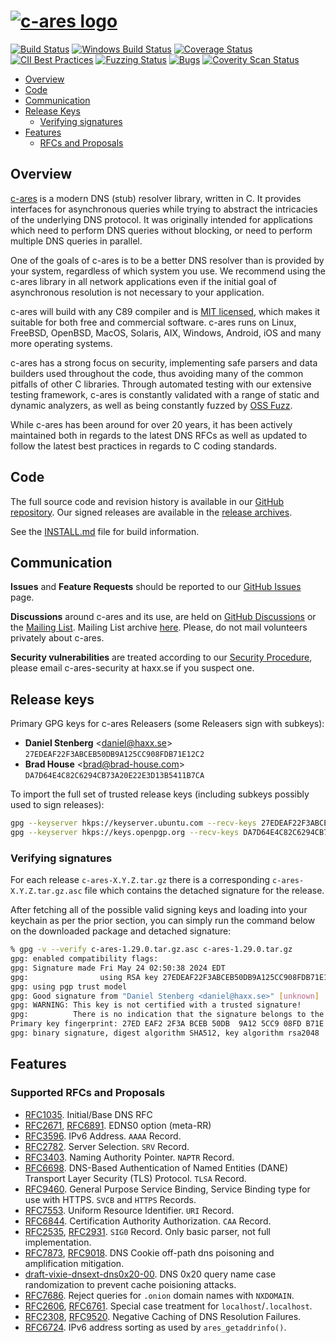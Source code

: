 # [![c-ares logo](https://c-ares.org/art/c-ares-logo.svg)](https://c-ares.org/)

[![Build Status](https://api.cirrus-ci.com/github/c-ares/c-ares.svg?branch=main)](https://cirrus-ci.com/github/c-ares/c-ares)
[![Windows Build Status](https://ci.appveyor.com/api/projects/status/aevgc5914tm72pvs/branch/main?svg=true)](https://ci.appveyor.com/project/c-ares/c-ares/branch/main)
[![Coverage Status](https://coveralls.io/repos/github/c-ares/c-ares/badge.svg?branch=main)](https://coveralls.io/github/c-ares/c-ares?branch=main)
[![CII Best Practices](https://bestpractices.coreinfrastructure.org/projects/291/badge)](https://bestpractices.coreinfrastructure.org/projects/291)
[![Fuzzing Status](https://oss-fuzz-build-logs.storage.googleapis.com/badges/c-ares.svg)](https://bugs.chromium.org/p/oss-fuzz/issues/list?sort=-opened&can=1&q=proj:c-ares)
[![Bugs](https://sonarcloud.io/api/project_badges/measure?project=c-ares_c-ares&metric=bugs)](https://sonarcloud.io/summary/new_code?id=c-ares_c-ares)
[![Coverity Scan Status](https://scan.coverity.com/projects/c-ares/badge.svg)](https://scan.coverity.com/projects/c-ares)

- [Overview](#overview)
- [Code](#code)
- [Communication](#communication)
- [Release Keys](#release-keys)
  - [Verifying signatures](#verifying-signatures)
- [Features](#features)
  - [RFCs and Proposals](#supported-rfcs-and-proposals)

## Overview
[c-ares](https://c-ares.org) is a modern DNS (stub) resolver library, written in
C. It provides interfaces for asynchronous queries while trying to abstract the
intricacies of the underlying DNS protocol.  It was originally intended for
applications which need to perform DNS queries without blocking, or need to
perform multiple DNS queries in parallel.

One of the goals of c-ares is to be a better DNS resolver than is provided by
your system, regardless of which system you use.  We recommend using
the c-ares library in all network applications even if the initial goal of
asynchronous resolution is not necessary to your application.

c-ares will build with any C89 compiler and is [MIT licensed](LICENSE.md),
which makes it suitable for both free and commercial software. c-ares runs on
Linux, FreeBSD, OpenBSD, MacOS, Solaris, AIX, Windows, Android, iOS and many
more operating systems.

c-ares has a strong focus on security, implementing safe parsers and data
builders used throughout the code, thus avoiding many of the common pitfalls
of other C libraries.  Through automated testing with our extensive testing
framework, c-ares is constantly validated with a range of static and dynamic
analyzers, as well as being constantly fuzzed by [OSS Fuzz](https://github.com/google/oss-fuzz).

While c-ares has been around for over 20 years, it has been actively maintained
both in regards to the latest DNS RFCs as well as updated to follow the latest
best practices in regards to C coding standards.

## Code

The full source code and revision history is available in our
[GitHub  repository](https://github.com/c-ares/c-ares).  Our signed releases
are available in the [release archives](https://c-ares.org/download/).


See the [INSTALL.md](INSTALL.md) file for build information.

## Communication

**Issues** and **Feature Requests** should be reported to our
[GitHub Issues](https://github.com/c-ares/c-ares/issues) page.

**Discussions** around c-ares and its use, are held on
[GitHub Discussions](https://github.com/c-ares/c-ares/discussions/categories/q-a)
or the [Mailing List](https://lists.haxx.se/mailman/listinfo/c-ares).  Mailing
List archive [here](https://lists.haxx.se/pipermail/c-ares/).
Please, do not mail volunteers privately about c-ares.

**Security vulnerabilities** are treated according to our
[Security Procedure](SECURITY.md), please email c-ares-security at
 haxx.se if you suspect one.


## Release keys

Primary GPG keys for c-ares Releasers (some Releasers sign with subkeys):

* **Daniel Stenberg** <<daniel@haxx.se>>
  `27EDEAF22F3ABCEB50DB9A125CC908FDB71E12C2`
* **Brad House** <<brad@brad-house.com>>
  `DA7D64E4C82C6294CB73A20E22E3D13B5411B7CA`

To import the full set of trusted release keys (including subkeys possibly used
to sign releases):

```bash
gpg --keyserver hkps://keyserver.ubuntu.com --recv-keys 27EDEAF22F3ABCEB50DB9A125CC908FDB71E12C2 # Daniel Stenberg
gpg --keyserver hkps://keys.openpgp.org --recv-keys DA7D64E4C82C6294CB73A20E22E3D13B5411B7CA     # Brad House
```

### Verifying signatures

For each release `c-ares-X.Y.Z.tar.gz` there is a corresponding
`c-ares-X.Y.Z.tar.gz.asc` file which contains the detached signature for the
release.

After fetching all of the possible valid signing keys and loading into your
keychain as per the prior section, you can simply run the command below on
the downloaded package and detached signature:

```bash
% gpg -v --verify c-ares-1.29.0.tar.gz.asc c-ares-1.29.0.tar.gz
gpg: enabled compatibility flags:
gpg: Signature made Fri May 24 02:50:38 2024 EDT
gpg:                using RSA key 27EDEAF22F3ABCEB50DB9A125CC908FDB71E12C2
gpg: using pgp trust model
gpg: Good signature from "Daniel Stenberg <daniel@haxx.se>" [unknown]
gpg: WARNING: This key is not certified with a trusted signature!
gpg:          There is no indication that the signature belongs to the owner.
Primary key fingerprint: 27ED EAF2 2F3A BCEB 50DB  9A12 5CC9 08FD B71E 12C2
gpg: binary signature, digest algorithm SHA512, key algorithm rsa2048
```

## Features
### Supported RFCs and Proposals
- [RFC1035](https://datatracker.ietf.org/doc/html/rfc7873).
  Initial/Base DNS RFC
- [RFC2671](https://datatracker.ietf.org/doc/html/rfc2671),
  [RFC6891](https://datatracker.ietf.org/doc/html/rfc6891).
  EDNS0 option (meta-RR)
- [RFC3596](https://datatracker.ietf.org/doc/html/rfc3596).
  IPv6 Address. `AAAA` Record.
- [RFC2782](https://datatracker.ietf.org/doc/html/rfc2782).
  Server Selection. `SRV` Record.
- [RFC3403](https://datatracker.ietf.org/doc/html/rfc3403).
  Naming Authority Pointer. `NAPTR` Record.
- [RFC6698](https://datatracker.ietf.org/doc/html/rfc6698).
  DNS-Based Authentication of Named Entities (DANE) Transport Layer Security (TLS) Protocol.
  `TLSA` Record.
- [RFC9460](https://datatracker.ietf.org/doc/html/rfc9460).
  General Purpose Service Binding, Service Binding type for use with HTTPS.
  `SVCB` and `HTTPS` Records.
- [RFC7553](https://datatracker.ietf.org/doc/html/rfc7553).
  Uniform Resource Identifier. `URI` Record.
- [RFC6844](https://datatracker.ietf.org/doc/html/rfc6844).
  Certification Authority Authorization. `CAA` Record.
- [RFC2535](https://datatracker.ietf.org/doc/html/rfc2535),
  [RFC2931](https://datatracker.ietf.org/doc/html/rfc2931).
  `SIG0` Record. Only basic parser, not full implementation.
- [RFC7873](https://datatracker.ietf.org/doc/html/rfc7873),
  [RFC9018](https://datatracker.ietf.org/doc/html/rfc9018).
  DNS Cookie off-path dns poisoning and amplification mitigation.
- [draft-vixie-dnsext-dns0x20-00](https://datatracker.ietf.org/doc/html/draft-vixie-dnsext-dns0x20-00).
  DNS 0x20 query name case randomization to prevent cache poisioning attacks.
- [RFC7686](https://datatracker.ietf.org/doc/html/rfc7686).
  Reject queries for `.onion` domain names with `NXDOMAIN`.
- [RFC2606](https://datatracker.ietf.org/doc/html/rfc2606),
  [RFC6761](https://datatracker.ietf.org/doc/html/rfc6761).
  Special case treatment for `localhost`/`.localhost`.
- [RFC2308](https://datatracker.ietf.org/doc/html/rfc2308),
  [RFC9520](https://datatracker.ietf.org/doc/html/rfc9520).
  Negative Caching of DNS Resolution Failures.
- [RFC6724](https://datatracker.ietf.org/doc/html/rfc6724).
  IPv6 address sorting as used by `ares_getaddrinfo()`.
